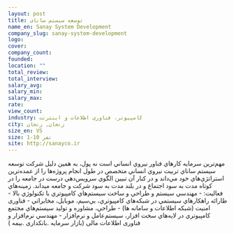 ```yaml
---
layout: post
title: توسعه سیستم سانای
name_en: Sanay System Development
company_slug: sanay-system-development
logo: 
cover: 
company_count:
founded:
location: ""
total_review: 
total_interview: 
salary_avg: 
salary_min: 
salary_max: 
rate: 
view_count: 
industry: کامپیوتر، فناوری اطلاعات و اینترنت
city: زنجان, زنجان
size_en: VS
size: 1-10 نفر
site: http://sanayco.ir
---
```


مهم‌ترين سرمايه کارهاي فناور نيروي انساني است نه پول، به همين دليل شركت توسعه سيستم ساناي تربيت نيروي انساني متخصص در طول انجام پروژه‌ها را از عمده‌ترين استراتژي‌هاي خود مي‌داند و در کنار آن تبيين الگوي سرويس‌دهي درست در جامعه را در کوتاه مدت به سود اجتماع و در بلند مدت به سود شركت و جامعه مي­داند.  زمينه‌هاي فعاليت:  - مهندسي سيستم و طراحي و ساخت سيستم‌هاي کامپيوتري با تکنولوژي بالا - ظارائه راهکارهاي سيستمي در شبکه‌هاي کامپيوتري، بي‌سيم، موبايل، مخابراتي - فناوری امنیت (شبکه اطلاعات و سامانه ها) - طراحي، مشاوره و توليد سيستم‌هاي مجتمع کامپيوتري در لايه‌هاي سخت افزار، سيستم‌عامل و نرم‌افزار - مهندسي نرم‌افزار و فناوری اطلاعات مالی (بازار سرمایه .بانکداری .بیمه )
